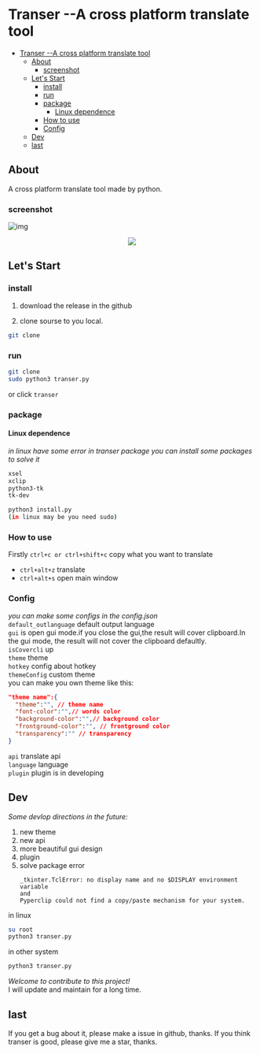 # Transer --A cross platform translate tool

- [Transer --A cross platform translate tool](#transer---a-cross-platform-translate-tool)
  - [About](#about)
    - [screenshot](#screenshot)
  - [Let's Start](#lets-start)
    - [install](#install)
    - [run](#run)
    - [package](#package)
      - [Linux dependence](#linux-dependence)
    - [How to use](#how-to-use)
    - [Config](#config)
  - [Dev](#dev)
  - [last](#last)

## About
A cross platform translate tool made by python.    
### screenshot
![img](https://user-images.githubusercontent.com/77034643/168419118-d59b6e42-c089-4a1c-ae39-df1d36809c43.png)  
<div align=center><img src="https://user-images.githubusercontent.com/77034643/168418694-12fd4fb3-d642-420f-85bb-b32a7369fcd1.png"></div>

## Let's Start
### install
1. download the release in the github

2. clone sourse to you local.
```bash
git clone 
```
### run
```bash
git clone 
sudo python3 transer.py
```
or
click `transer`
### package
#### Linux dependence
*in linux have some error in transer package you can install some packages to solve it*  
```bash
xsel
xclip
python3-tk
tk-dev
``` 
```bash
python3 install.py  
(in linux may be you need sudo)
```
### How to use  
Firstly `ctrl+c or ctrl+shift+c` copy what you want to translate
* `ctrl+alt+z` translate
* `ctrl+alt+s` open main window
### Config
*you can make some configs in the config.json*  
`default_outlanguage` default output language  
`gui` is open gui mode.if you close the gui,the result will cover clipboard.In the gui mode, the result will not cover the clipboard defaultly.  
`isCovercli`  up  
`theme` theme  
`hotkey` config about hotkey  
`themeConfig` custom theme  
you can make you own theme like this:
```json
"theme name":{
  "theme":"", // theme name
  "font-color":"",// words color
  "background-color":"",// background color
  "frontground-color":"", // frontground color 
  "transparency":"" // transparency
}
```
`api` translate api  
`language` language  
`plugin` plugin is in developing
## Dev
*Some devlop directions in the future:*  
1. new theme
2. new api
3. more beautiful gui design  
4. plugin
5. solve package error
   ```
   _tkinter.TclError: no display name and no $DISPLAY environment variable 
   and
   Pyperclip could not find a copy/paste mechanism for your system.
   ```
in linux
```bash
su root
python3 transer.py
```
in other system
```bash
python3 transer.py
```
*Welcome to contribute to this project!*  
I will update and maintain for a long time.
## last
If you get a bug about it, please make a issue in github, thanks.
If you think transer is good, please give me a star, thanks.  
